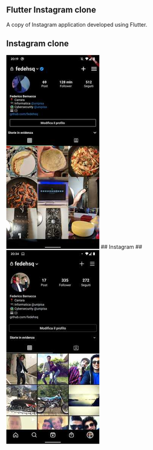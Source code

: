 ## Flutter Instagram clone ##
A copy of Instagram application developed using Flutter.

## Instagram clone ##
![drawing](https://github.com/fedehsq/instagram_clone/blob/main/clone.jpeg) ## Instagram ##
![drawing](https://github.com/fedehsq/instagram_clone/blob/main/insta.jpeg)
